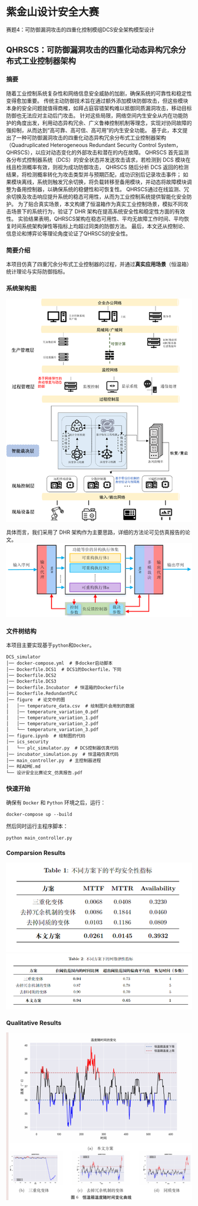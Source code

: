# 紫金山设计安全大赛
赛题4：可防御漏洞攻击的四重化控制模组DCS安全架构模型设计
## QHRSCS：可防御漏洞攻击的四重化动态异构冗余分布式工业控制器架构

### 摘要

随着工业控制系统复杂性和网络信息安全威胁的加剧，确保系统的可靠性和稳定性变得愈加重要。
传统主动防御技术旨在通过额外添加模块防御攻击，但这些模块本身的安全问题就值得商榷，如拜占庭容错架构难以抵御同质漏洞攻击，移动目标防御也无法应对主动后门攻击。
针对这些局限，网络空间内生安全从内在功能防护的角度出发，利用动态异构冗余、广义鲁棒控制机制等理念，实现对协同故障的强抑制，从而达到“高可靠、高可信、高可用”的内生安全功能。
基于此，本文提出了一种可防御漏洞攻击的四重化动态异构冗余分布式工业控制器架构（Quadruplicated Heterogeneous Redundant Security Control System，QHRSCS），以应对动态变化的外部攻击和潜在的内在故障。
QHRSCS 首先监测各分布式控制器系统（DCS）的安全状态并发送攻击请求，若检测到 DCS 模块在线且检测概率有效，则视为成功防御攻击，
QHRSCS 随后分析 DCS 返回的检测结果，将检测概率转化为攻击类型并与预期匹配，成功识别后记录攻击事件；
如果模块离线，系统则触发冗余切换，将负载转移至备用模块，并动态将故障模块调整为备用控制器，以确保系统的稳健性和可恢复性。
QHRSCS通过在线监测、冗余切换及攻击响应提升系统的稳态可用性，从而为工业控制系统提供智能化安全防护。
为了贴合真实场景，本文构建了恒温箱作为真实工业控制场景，模拟不同攻击场景下的系统行为，验证了 DHR 架构在提高系统安全性和稳定性方面的有效性。
实验结果表明，QHRSCS架构在稳态可用性、平均无故障工作时间、平均恢复时间系统架构弹性等指标上均超过同类的防御方法。
最后，本文还从控制论、信息论和博弈论等理论角度论证了QHRSCS的安全性。

### 简要介绍

本项目仿真了四重冗余分布式工业控制器的过程，并通过**真实应用场景**（恒温箱）统计理论与实际防御指标。

### 系统架构图

![系统架构图](./image/图片1.png)

具体而言，我们采用了 DHR 架构作为主要思路，详细的方法论可见仿真报告的论文。
![动态异构冗余架构](./image/DHR架构.png)

### 文件树结构

本项目主要实现基于`python`和`Docker`。

```
DCS_simulator
│── docker-compose.yml  # 多docker启动脚本
│── Dockerfile.DCS1  # DCS1的Dockerfile，下同
│── Dockerfile.DCS2
│── Dockerfile.DCS3
│── Dockerfile.Incubator  # 恒温箱的Dockerfile
│── Dockerfile.RedundantPLC
│── figure  # 论文中的图
│   │── temperature_data.csv  # 绘制图片会用到的数据
│   │── temperature_variation_0.pdf
│   │── temperature_variation_1.pdf
│   │── temperature_variation_2.pdf
│   └── temperature_variation_3.pdf
│── figure.ipynb  # 绘制图的代码
│── ics_security
│   └── plc_simulator.py  # DCS控制器仿真代码
│── incubator_simulation.py  # 恒温箱仿真代码
│── main_controller.py  # 主控制器进程
│── README.md
└── 设计安全比赛论文_仿真报告.pdf
```

### 快速开始

确保有 `Docker` 和 `Python` 环境之后，运行：

```
docker-compose up --build
```

然后同时运行主程序脚本：

```
python main_controller.py
```

### Comparsion Results

![安全指标](./image/安全指标.png)
![弹性指标](./image/弹性指标.png)

### Qualitative Results

![实验效果](./image/实验效果.png)
